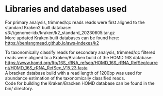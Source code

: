 # Libraries and databases used

For primary analysis, trimmed/qc reads reads were first aligned to the standard Kraken2 built database: \
s3://genome-idx/kraken/k2_standard_20230605.tar.gz \
More updated Kraken built databases can be found here: https://benlangmead.github.io/aws-indexes/k2

To taxonomically classify reads for secondary analysis, trimmed/qc filtered reads were aligned to a Kraken/Bracken build of the HOMD 16S database: https://www.homd.org/ftp/16S_rRNA_refseq/HOMD_16S_rRNA_RefSeq/current/HOMD_16S_rRNA_RefSeq_V15.23.fasta \
A bracken database build with a read length of 1200bp was used for abundance estimation of the taxonomically classified reads. \
Code for building the Kraken/Bracken HOMD database can be found in the bin/ directory. 
